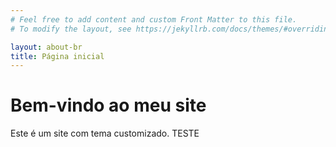 ```yaml
---
# Feel free to add content and custom Front Matter to this file.
# To modify the layout, see https://jekyllrb.com/docs/themes/#overriding-theme-defaults

layout: about-br
title: Página inicial
---
```


# Bem-vindo ao meu site

Este é um site com tema customizado. TESTE